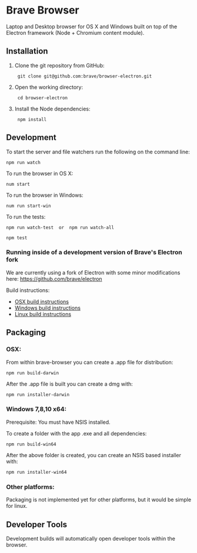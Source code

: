# Brave Browser

Laptop and Desktop browser for OS X and Windows built on top of the Electron framework (Node + Chromium content module).

## Installation

1. Clone the git repository from GitHub:

        git clone git@github.com:brave/browser-electron.git

2. Open the working directory:

        cd browser-electron

3. Install the Node dependencies:

        npm install

## Development

To start the server and file watchers run the following on the command line:

    npm run watch


To run the browser in OS X:

    num start

To run the browser in Windows:

    num run start-win

To run the tests:

    npm run watch-test  or  npm run watch-all

    npm test

### Running inside of a development version of Brave's Electron fork

We are currently using a fork of Electron with some minor modifications here: https://github.com/brave/electron

Build instructions:
- [OSX build instructions](https://github.com/brave/electron/blob/master/docs/development/build-instructions-osx.md)
- [Windows build instructions](https://github.com/brave/electron/blob/master/docs/development/build-instructions-windows.md)
- [Linux build instructions](https://github.com/brave/electron/blob/master/docs/development/build-instructions-linux.md)

## Packaging

### OSX:

From within brave-browser you can create a .app file for distribution:

    npm run build-darwin

After the .app file is built you can create a dmg with:

    npm run installer-darwin

### Windows 7,8,10 x64:

Prerequisite: You must have NSIS installed.

To create a folder with the app .exe and all dependencies:

    npm run build-win64

After the above folder is created, you can create an NSIS based installer with:

    npm run installer-win64

### Other platforms:

Packaging is not implemented yet for other platforms, but it would be simple for linux.


## Developer Tools

Development builds will automatically open developer tools within the browser.
